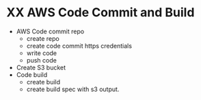 # XX AWS Code Commit and Build

- AWS Code commit repo
    - create repo
    - create code commit https credentials
    - write code
    - push code
- Create S3 bucket
- Code build
    - create build
    - create build spec with s3 output.
